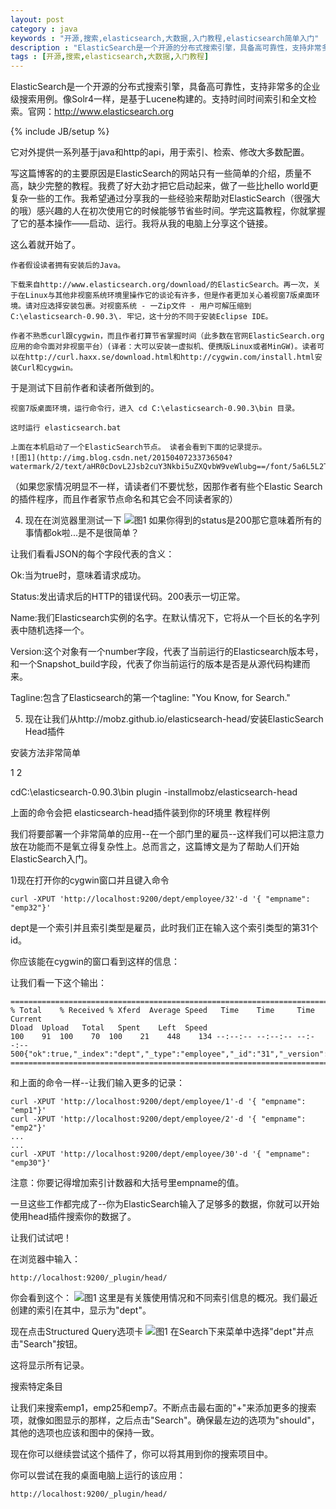 ```yaml
---
layout: post
category : java 
keywords : "开源,搜索,elasticsearch,大数据,入门教程,elasticsearch简单入门"
description : "ElasticSearch是一个开源的分布式搜索引擎，具备高可靠性，支持非常多的企业级搜索用例。像Solr4一样，是基于Lucene构建的。支持时间时间索引和全文检索。官网：http://www.elasticsearch.org"
tags : [开源,搜索,elasticsearch,大数据,入门教程]
---
```


ElasticSearch是一个开源的分布式搜索引擎，具备高可靠性，支持非常多的企业级搜索用例。像Solr4一样，是基于Lucene构建的。支持时间时间索引和全文检索。官网：http://www.elasticsearch.org
<!--break-->

{% include JB/setup %}


它对外提供一系列基于java和http的api，用于索引、检索、修改大多数配置。

写这篇博客的的主要原因是ElasticSearch的网站只有一些简单的介绍，质量不高，缺少完整的教程。我费了好大劲才把它启动起来，做了一些比hello world更复杂一些的工作。我希望通过分享我的一些经验来帮助对ElasticSearch（很强大的哦）感兴趣的人在初次使用它的时候能够节省些时间。学完这篇教程，你就掌握了它的基本操作——启动、运行。我将从我的电脑上分享这个链接。

这么着就开始了。

    作者假设读者拥有安装后的Java。

    下载来自http://www.elasticsearch.org/download/的ElasticSearch。再一次，关于在Linux与其他非视窗系统环境里操作它的谈论有许多，但是作者更加关心着视窗7版桌面环境。请对应选择安装包裹。对视窗系统 - 一Zip文件 - 用户可解压缩到C:\elasticsearch-0.90.3\. 牢记，这十分的不同于安装Eclipse IDE。

    作者不熟悉curl跟cygwin，而且作者打算节省掌握时间（此多数在官网ElasticSearch.org应用的命令面对非视窗平台）(译者：大可以安装一虚拟机、便携版Linux或者MinGW)。读者可以在http://curl.haxx.se/download.html和http://cygwin.com/install.html安装Curl和cygwin。

于是测试下目前作者和读者所做到的。

    视窗7版桌面环境，运行命令行，进入 cd C:\elasticsearch-0.90.3\bin 目录。

    这时运行 elasticsearch.bat

    上面在本机启动了一个ElasticSearch节点。 读者会看到下面的记录提示。
    ![图1](http://img.blog.csdn.net/20150407233736504?watermark/2/text/aHR0cDovL2Jsb2cuY3Nkbi5uZXQvbW9veWlubg==/font/5a6L5L2T/fontsize/400/fill/I0JBQkFCMA==/dissolve/70/gravity/Center)
    
（如果您家情况明显不一样，请读者们不要忧愁，因那作者有些个Elastic Search的插件程序，而且作者家节点命名和其它会不同读者家的）

4. 现在在浏览器里测试一下
![图1](http://img.blog.csdn.net/20150407233925607?watermark/2/text/aHR0cDovL2Jsb2cuY3Nkbi5uZXQvbW9veWlubg==/font/5a6L5L2T/fontsize/400/fill/I0JBQkFCMA==/dissolve/70/gravity/Center)
如果你得到的status是200那它意味着所有的事情都ok啦...是不是很简单？

让我们看看JSON的每个字段代表的含义：

Ok:当为true时，意味着请求成功。

Status:发出请求后的HTTP的错误代码。200表示一切正常。

Name:我们Elasticsearch实例的名字。在默认情况下，它将从一个巨长的名字列表中随机选择一个。

Version:这个对象有一个number字段，代表了当前运行的Elasticsearch版本号，和一个Snapshot_build字段，代表了你当前运行的版本是否是从源代码构建而来。

Tagline:包含了Elasticsearch的第一个tagline: "You Know, for Search."

5. 现在让我们从http://mobz.github.io/elasticsearch-head/安装ElasticSearch Head插件

安装方法非常简单


1
2
	
cdC:\elasticsearch-0.90.3\bin
plugin -installmobz/elasticsearch-head


上面的命令会把 elasticsearch-head插件装到你的环境里
教程样例

我们将要部署一个非常简单的应用--在一个部门里的雇员--这样我们可以把注意力放在功能而不是氧立得复杂性上。总而言之，这篇博文是为了帮助人们开始ElasticSearch入门。

1)现在打开你的cygwin窗口并且键入命令
	
    curl -XPUT 'http://localhost:9200/dept/employee/32'-d '{ "empname": "emp32"}'

dept是一个索引并且索引类型是雇员，此时我们正在输入这个索引类型的第31个id。

你应该能在cygwin的窗口看到这样的信息：

让我们看一下这个输出：
        
    ========================================================================
    % Total    % Received % Xferd  Average Speed   Time    Time     Time  Current
    Dload  Upload   Total   Spent    Left  Speed
    100    91  100    70  100    21    448    134 --:--:-- --:--:-- --:--:--   500{"ok":true,"_index":"dept","_type":"employee","_id":"31","_version":1}
    ========================================================================

和上面的命令一样--让我们输入更多的记录：

	
    curl -XPUT 'http://localhost:9200/dept/employee/1'-d '{ "empname": "emp1"}'
    curl -XPUT 'http://localhost:9200/dept/employee/2'-d '{ "empname": "emp2"}'
    ...
    ...
    curl -XPUT 'http://localhost:9200/dept/employee/30'-d '{ "empname": "emp30"}'

注意：你要记得增加索引计数器和大括号里empname的值。

一旦这些工作都完成了--你为ElasticSearch输入了足够多的数据，你就可以开始使用head插件搜索你的数据了。

让我们试试吧！

在浏览器中输入：

    http://localhost:9200/_plugin/head/

你会看到这个：
![图1](http://img.blog.csdn.net/20150407233928450?watermark/2/text/aHR0cDovL2Jsb2cuY3Nkbi5uZXQvbW9veWlubg==/font/5a6L5L2T/fontsize/400/fill/I0JBQkFCMA==/dissolve/70/gravity/Center)
这里是有关簇使用情况和不同索引信息的概况。我们最近创建的索引在其中，显示为"dept"。

现在点击Structured Query选项卡
![图1](http://img.blog.csdn.net/20150407234041844?watermark/2/text/aHR0cDovL2Jsb2cuY3Nkbi5uZXQvbW9veWlubg==/font/5a6L5L2T/fontsize/400/fill/I0JBQkFCMA==/dissolve/70/gravity/Center)
在Search下来菜单中选择"dept"并点击"Search"按钮。

这将显示所有记录。

搜索特定条目

让我们来搜索emp1，emp25和emp7。不断点击最右面的"+"来添加更多的搜索项，就像如图显示的那样，之后点击"Search"。确保最左边的选项为"should"，其他的选项也应该和图中的保持一致。

现在你可以继续尝试这个插件了，你可以将其用到你的搜索项目中。

你可以尝试在我的桌面电脑上运行的该应用：

    http://localhost:9200/_plugin/head/

